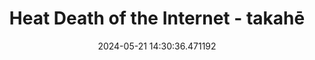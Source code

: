 ---
date: 2024-05-21 14:30:36.471192
link:
  source: web
  source_url: https://roytang.net
  text: Heat Death of the Internet - takahē
  url: https://www.takahe.org.nz/heat-death-of-the-internet/
source: web
syndicated:
- type: mastodon
  url: https://indieweb.social/users/roytang/statuses/112479557234459894
tags:
- web
- tech
title: Heat Death of the Internet - takahē
---